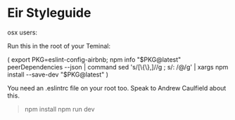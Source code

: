 Eir Styleguide
===========

osx users:

Run this in the root of your Teminal: 

(
  export PKG=eslint-config-airbnb;
  npm info "$PKG@latest" peerDependencies --json | command sed 's/[\{\},]//g ; s/: /@/g' | xargs npm install --save-dev "$PKG@latest"
)

You need an .eslintrc file on your root too. Speak to Andrew Caulfield about this.



> npm install
> npm run dev